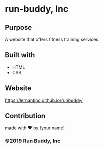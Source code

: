 # run-buddy, Inc

## Purpose
A website that offers fitness training services.

## Built with
* HTML
* CSS

## Website
https://lernantino.github.io/runbuddy/

## Contribution
made with ❤️ by [your name]

### ©️2019 Run Buddy, Inc
